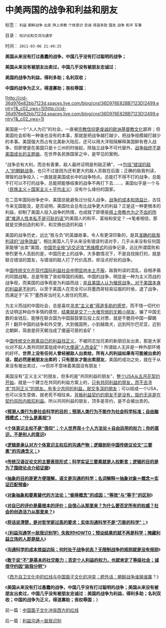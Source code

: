 # 中美两国的战争和利益和朋友

标签： `利益` `朝鲜战争` `出卖` `拜上帝教` `个体意识` `忠诚` `得道多助` `盟友` `战争` `和平` `军事` 

目录： `知识论和交流沟通学`

时间： `2011-03-06 21:49:25`

**美国从来没有打过愚蠢的战争，中国几乎没有打过聪明的战争；**

**美国从来没有被朋友出卖过，中国几乎没有被朋友忠诚过**；

**美国的战争为利益，得利多助；名利双收；**

**中国的战争为正义，得道寡助；丧权辱国**；

[http://cid-36d976e82bb7123d.spaces.live.com/blog/cns!36D976E82BB7123D!2499.entry?&_c02_vws=1](http://cid-36d976e82bb7123d.spaces.live.com/blog/cns!36D976E82BB7123D!2499.entry?&_c02_vws=1)

美国是一个“人人为已”的社会，一直被[宗教信仰更虔诚的欧洲基督教文化](../../../2011/2/3/马克思早就向（短缺原理＋边际原理）彻底投降了.md)鄙弃；但美国社会却有一种谁也没有的本事，那就是把战争越打越少，把战争规模越打越少的本事。美国强大而占有北美新大陆后，还可以用大洋阻隔解释美国鲜有卷入战争，但即使是在美国只是十三州的时侯起，除独立战争不可代替外，[战争始终不是美国成长的主题曲](../../../2010/5/18/为什么美国不会搞单边主义.md)，在世界各民族国家之中，是罕见的案例。

“战争总有大利，而总有善果，敌人最终证明是判敌正确”，——>[包括“错误的敌人”的朝鲜战争](../../../2009/11/30/朝鲜战争数字游戏二三事.md)，也只不过是因为还有更大的敌人苏联在后面；正确的敌我判读，理智的战争投入；一直就是美国成长中的战争特点。总能打不得不打的战争，总能不打可以不打的战争，总能把能够结束的战争不再打下去……，美国似乎是一个与（[民族主义＋国家主义＋平均主义](http://hi.baidu.com/darthchn/blog/item/eac2b5f575a28efd7609d7e7.html)）没有什么缘份的国家。

在二百年国际纷争史中，美国总能避免过分投入战争，[战争的成本和效益比](../../../2009/1/26/“战争就是物流”之一：科学的方法论认识战争.md)，古往今来无国能及，是否说明，美国社会总有比战争更大的利益？正是这一种更根本的利益，抑制了美国人投入战争的热情，也成就了即便是[拜上帝教也为之不齿的所谓“难道人性本私不是可耻的话”](../../../2010/11/3/“政治改革”必须首先在法学中精确定义.md)的美国人的和平、富裕和安定？——>笔者相信，那就是交换创造的和平，和交换创造的利益！

美国的战争历史，远比“胜与负”的英雄故事，令人有更深印象的，是其[准确的敌我判读的“战争效益](../../../2010/10/28/世界民族主义运动后期的东方插曲.md)”。相比美国人几乎从来没有错误判读对手，几乎从来没有任何国家能够“出卖”美国，[中国完全按“远交近攻”思维模式](../../../2010/12/23/进化论“近种相残”人类最严重和人类纪.md)的战争记录，远比所谓腐败和惨烈更令人丢脸的是，中国历史上的战争，大多数情况下，不是自找挨打的，就是联合错误的盟友，与错误的敌人打了代价高昂，却没点好处的战争。

中[国传统文化在现代国际利益社会中明显地水土不服](../../../2009/12/6/中国传统文化与现代战争格格不入.md)，敌我判读的混乱，自相矛盾的同盟战略，总是导致了丧权辱国的闹剧。中国的战争，明显是一种为主义而战的战争观，而美国的战争观是为利益而战；[并且美国人认为殖民战争，对于美国本身的利益是不利](../../../2010/10/29/资本积累和资本主义互相排斥；不缺信仰的坏人.md)的。以至于美国人在完全可以将墨西哥轻易征服的时侯，退了战争，而满足于“买下”墨西哥当时无人居住的荒原。

为主义而战的中国社会，总是喜欢[寻求“主义者”得道多助的感觉](../../../2009/12/13/“得道多助，失道寡助”.md)，而不惜一切代价去证明这种自作多情的感觉，[结果就是交了一大堆穷弱的无赖小朋友](../../../2010/6/24/支持朝鲜得到了什么？失去了什么？多大的代价？.md)，骗了中国无数的金钱后，能够在联合国为中国鼓鼓掌后投上反对票，就是干脆将中国一脚踢开！翻开中国的战争和外交使，大到俄国熊，小到越南犬，远到阿尔巴尼亚，近到北朝鲜，简直是将天朝当成了傻逼可居的金矿！

中[国传统文化脱离自已的利益找正义](../../../2010/6/11/传统文化等级社会的pK辩论.md)，不被同志加兄弟的新朋旧友出卖，那是大家伙对不起人类共同财富组成中的[大傻逼“人肉金矿](../../../2011/1/21/香港模式和日本鬼子“人肉开采”.md)”！所谓敌人无非是一种外部环境的好坏。**世界上没有任何人曾经被敌人出卖给，所有人的利益如果有可能被出卖的话，就必然是被朋友出卖的；只有朋友才能出卖朋友**。美国的成功之处，就在于从来没有被出卖过，——>但并不意味着美国没有朋友！

美国没有“正义主义”的朋友，但多的是“共同利益的朋友”，[整个USA从五月花契约开始](../../../2010/4/19/《五月花号公约》有什么先决条件.md)，就是一个建立在共同的利益方案上的，[只有共同利益的朋友，而不去寻求“共同正义”的朋友。有多少共同的利益，就交多深的朋友](http://darthvad.blog.163.com/blog/static/53399470201061493946107/)；可以结成一个USA，也可以没生意做，就老死不相往来。[背叛利益契约的朋友不是没有，毁约无非是在契约风险内抵扣利益](../../../2010/7/31/诚信的价值的核心就是契约的成本.md)。所以共同利益的朋友，顶多是背约，是不会被出卖的。

《[**预测人类行为是社会科学的目的；预测人类行为不能作为社会科学标准；自由脑残模式；“什么是真相”**](../../../2011/3/2/什么是真相？预测未来对不对？.md)**》**

《[**个体意识主权不是“信仰”；个人世界观＋个人方法论＋自由运用的权力；你的意识，不是别人的意识**](../../../2011/3/2/个体意识主权不是信仰：你的意识，不是别人的意识.md)》

《[**逻辑是承认对方个体意识主权后的沟通产物；逻辑剖析中国传统议论文“三要素”的沟通含义；**](../../../2011/3/3/中国传统议论文“三要素”的沟通含义.md)》

《[**传统汉语议论文的主要表现形式；科学实证三要素就是人权断言；逻辑的目的是为了围绕论点介绍证据**](../../../2011/3/3/传统汉语议论文的主要表现形式.md)》

《[**抽象的目的是更方便理解，语文是沟通的科学；名词解释＝抽象对象＝概念＝实证匹配预备**](../../../2011/3/3/语文也可成科学；沟通的科学.md)》

《[**对象抽象和要素替代的方法论；“偷换概念”的成因；“等效”与“等于”的区别**](../../../2011/3/4/对象抽象，要素替代和偷换概念.md)》

《[**对自已的评价是最根本的评价；自信心从那里来？为什么要否定所有的权威？社会的创造活力从那里来？**](../../../2011/3/4/自信心从那里来？.md)》

《[**将话说清楚，是对哲学家过高的要求；实体沟通科学不是“万能的科学”；**](../../../2011/3/4/请把话说清楚！沟通科学不是万能的.md)》

《[**（利益沟通学＝敌我识别学）失败时HOWTO；预设结果的就不再是科学；掩藏利益立场的人即是敌人**](../../../2011/3/5/（利益沟通学＝敌我识别学）HOWTO.md)》

《[**沟通科学的成本效益边际；何时处于战争状态？无限制战争的规则就是没有规则**](../../../2011/3/5/战争状态冲突在利益沟通的边际.md)》

《[**敢于说“不”是基本的社交能力；否定个人利益的权力，也就肯定了等级社会；诚信守约因“敌我分明”**](../../../2011/3/5/敢于说“不”是基本的社交能力.md)》

《[西方自卫文化中的红线与中国面子文化的冲突；题外话：朝鲜战争谁输谁赢](../../../2011/3/6/中国面子文化冲突西方的红线.md)？》

《**美国从来没有打过愚蠢的战争，中国几乎没有打过聪明的战争；美国从来没有被朋友出卖过，中国几乎没有被朋友忠诚过**；**美国的战争为利益，得利多助；名利双收；中国的战争为正义，得道寡助；丧权辱国**；》



前一篇：[中国面子文化冲突西方的红线](../../../2011/3/6/中国面子文化冲突西方的红线.md)

后一篇：[利益沟通＝敌我识别](../../../2011/3/6/利益沟通＝敌我识别.md)